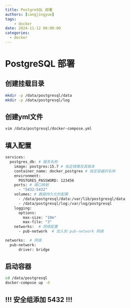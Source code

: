 ```yaml
---
title: PostgreSQL 部署
authors: [cangjingyue]
tags: 
    - docker
date: 2024-11-12 00:00:00
categories:
  - docker
---
```



# PostgreSQL 部署

## 创建挂载目录

``` bash
mkdir -p /data/postgresql/data
mkdir -p /data/postgresql/log
```

## 创建yml文件

``` bash
vim /data/postgresql/docker-compose.yml
```

## 填入配置
``` bash
services:
  postgres_db: # 服务名称
    image: postgres:15.7 # 指定镜像及其版本
    container_name: docker_postgres # 指定容器的名称
    environment:
      POSTGRES_PASSWORD: 123456
    ports: # 端口映射
      - "5432:5432"
    volumes: # 数据持久化的配置
      - /data/postgresql/data:/var/lib/postgresql/data
      - /data/postgresql/log:/var/log/postgresql
    logging:
      options:
        max-size: "10m"
        max-file: "3"
    networks:  # 网络配置
      - pub-network  # 加入到 pub-network 网络

networks:  # 网络
  pub-network:
      driver: bridge
```

## 启动容器
``` bash
cd /data/postgresql
docker-compose up -d
```

## **!!! 安全组添加 5432 !!!**